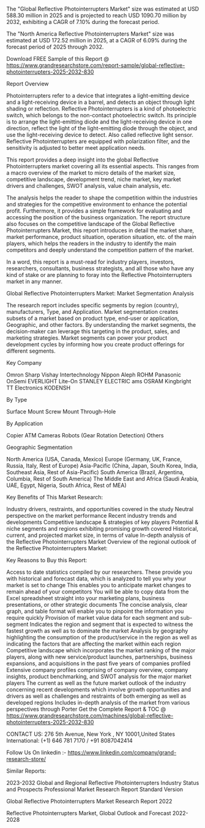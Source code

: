  The "Global Reflective Photointerrupters Market" size was estimated at USD 588.30 million in 2025 and is projected to reach USD 1090.70 million by 2032, exhibiting a CAGR of 7.10% during the forecast period.



The "North America Reflective Photointerrupters Market" size was estimated at USD 172.52 million in 2025, at a CAGR of 6.09% during the forecast period of 2025 through 2032.

Download FREE Sample of this Report @ https://www.grandresearchstore.com/report-sample/global-reflective-photointerrupters-2025-2032-830




Report Overview

Photointerrupters refer to a device that integrates a light-emitting device and a light-receiving device in a barrel, and detects an object through light shading or reflection. Reflective Photointerrupters is a kind of photoelectric switch, which belongs to the non-contact photoelectric switch. Its principle is to arrange the light-emitting diode and the light-receiving device in one direction, reflect the light of the light-emitting diode through the object, and use the light-receiving device to detect. Also called reflective light sensor. Reflective Photointerrupters are equipped with polarization filter, and the sensitivity is adjusted to better meet application needs.



This report provides a deep insight into the global Reflective Photointerrupters market covering all its essential aspects. This ranges from a macro overview of the market to micro details of the market size, competitive landscape, development trend, niche market, key market drivers and challenges, SWOT analysis, value chain analysis, etc.



The analysis helps the reader to shape the competition within the industries and strategies for the competitive environment to enhance the potential profit. Furthermore, it provides a simple framework for evaluating and accessing the position of the business organization. The report structure also focuses on the competitive landscape of the Global Reflective Photointerrupters Market, this report introduces in detail the market share, market performance, product situation, operation situation, etc. of the main players, which helps the readers in the industry to identify the main competitors and deeply understand the competition pattern of the market.



In a word, this report is a must-read for industry players, investors, researchers, consultants, business strategists, and all those who have any kind of stake or are planning to foray into the Reflective Photointerrupters market in any manner.







Global Reflective Photointerrupters Market: Market Segmentation Analysis

The research report includes specific segments by region (country), manufacturers, Type, and Application. Market segmentation creates subsets of a market based on product type, end-user or application, Geographic, and other factors. By understanding the market segments, the decision-maker can leverage this targeting in the product, sales, and marketing strategies. Market segments can power your product development cycles by informing how you create product offerings for different segments.



Key Company



Omron
Sharp
Vishay Intertechnology
Nippon Aleph
ROHM
Panasonic
OnSemi
EVERLIGHT
Lite-On
STANLEY ELECTRIC
ams OSRAM
Kingbright
TT Electronics
KODENSH


By Type



Surface Mount
Screw Mount
Through-Hole


By Application



Copier
ATM
Cameras
Robots (Gear Rotation Detection)
Others


Geographic Segmentation



North America (USA, Canada, Mexico)
Europe (Germany, UK, France, Russia, Italy, Rest of Europe)
Asia-Pacific (China, Japan, South Korea, India, Southeast Asia, Rest of Asia-Pacific)
South America (Brazil, Argentina, Columbia, Rest of South America)
The Middle East and Africa (Saudi Arabia, UAE, Egypt, Nigeria, South Africa, Rest of MEA)


Key Benefits of This Market Research:



Industry drivers, restraints, and opportunities covered in the study
Neutral perspective on the market performance
Recent industry trends and developments
Competitive landscape & strategies of key players
Potential & niche segments and regions exhibiting promising growth covered
Historical, current, and projected market size, in terms of value
In-depth analysis of the Reflective Photointerrupters Market
Overview of the regional outlook of the Reflective Photointerrupters Market:


Key Reasons to Buy this Report:



Access to date statistics compiled by our researchers. These provide you with historical and forecast data, which is analyzed to tell you why your market is set to change
This enables you to anticipate market changes to remain ahead of your competitors
You will be able to copy data from the Excel spreadsheet straight into your marketing plans, business presentations, or other strategic documents
The concise analysis, clear graph, and table format will enable you to pinpoint the information you require quickly
Provision of market value data for each segment and sub-segment
Indicates the region and segment that is expected to witness the fastest growth as well as to dominate the market
Analysis by geography highlighting the consumption of the product/service in the region as well as indicating the factors that are affecting the market within each region
Competitive landscape which incorporates the market ranking of the major players, along with new service/product launches, partnerships, business expansions, and acquisitions in the past five years of companies profiled
Extensive company profiles comprising of company overview, company insights, product benchmarking, and SWOT analysis for the major market players
The current as well as the future market outlook of the industry concerning recent developments which involve growth opportunities and drivers as well as challenges and restraints of both emerging as well as developed regions
Includes in-depth analysis of the market from various perspectives through Porter
Get the Complete Report & TOC @ https://www.grandresearchstore.com/machines/global-reflective-photointerrupters-2025-2032-830
 
 

CONTACT US:
276 5th Avenue, New York , NY 10001,United States
International: (+1) 646 781 7170 / +91 8087042414

Follow Us On linkedin :- https://www.linkedin.com/company/grand-research-store/


Similar Reports:

2023-2032 Global and Regional Reflective Photointerrupters Industry Status and Prospects Professional Market Research Report Standard Version

Global Reflective Photointerrupters Market Research Report 2022

Reflective Photointerrupters Market, Global Outlook and Forecast 2022-2028
